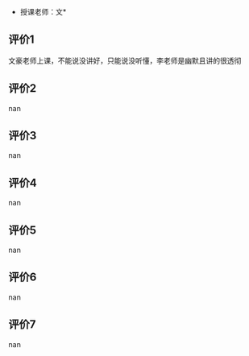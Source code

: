 - 授课老师：文* 

## 评价1

文豪老师上课，不能说没讲好，只能说没听懂，李老师是幽默且讲的很透彻&#10;
## 评价2

nan
## 评价3

nan
## 评价4

nan
## 评价5

nan
## 评价6

nan
## 评价7

nan
